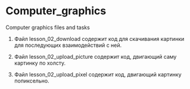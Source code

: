 # Computer_graphics
Computer graphics files and tasks

1) Файл lesson_02_download содержит код для скачивания картинки для последующих взаимодействий с ней. 

2) Файл lesson_02_upload_picture содержит код, двигающий саму картинку по холсту.

3) Файл lesson_02_upload_pixel содержит код, двигающий картинку попиксельно.
